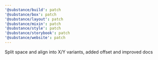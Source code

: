 ```yaml
---
'@substance/build': patch
'@substance/box': patch
'@substance/layout': patch
'@substance/mixin': patch
'@substance/style': patch
'@substance/storybook': patch
'@substance/website': patch
---
```


Split space and align into X/Y variants, added offset and improved docs

